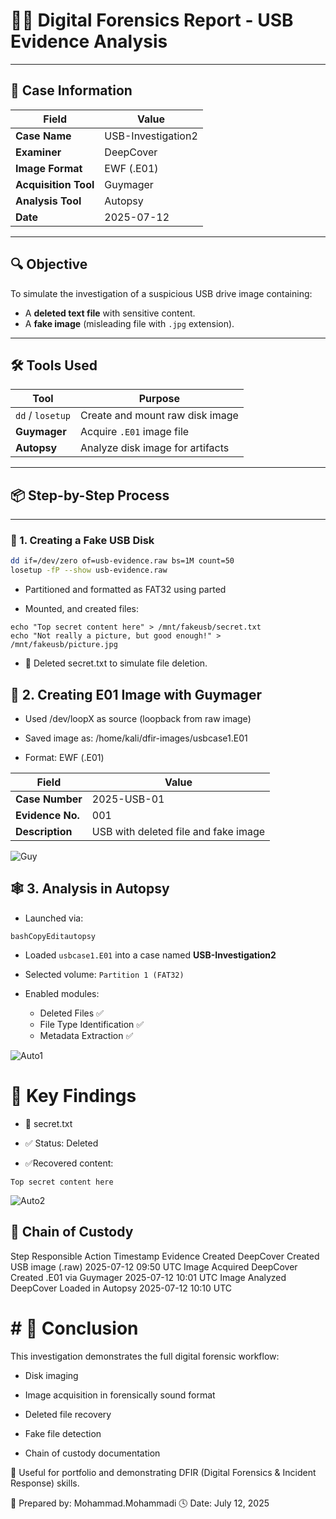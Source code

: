 # 🕵️‍♂️ Digital Forensics Report - USB Evidence Analysis

---

## 📁 Case Information

| Field              | Value                          |
|--------------------|-------------------------------|
| **Case Name**      | USB-Investigation2             |
| **Examiner**       | DeepCover                      |
| **Image Format**   | EWF (.E01)                     |
| **Acquisition Tool** | Guymager                   |
| **Analysis Tool**  | Autopsy                        |
| **Date**           | 2025-07-12                     |

---

## 🔍 Objective

To simulate the investigation of a suspicious USB drive image containing:
- A **deleted text file** with sensitive content.
- A **fake image** (misleading file with `.jpg` extension).

---

## 🛠️ Tools Used

| Tool        | Purpose                            |
|-------------|-------------------------------------|
| `dd` / `losetup` | Create and mount raw disk image |
| **Guymager** | Acquire `.E01` image file         |
| **Autopsy**  | Analyze disk image for artifacts   |

---

## 📦 Step-by-Step Process

---

### 🧰 1. Creating a Fake USB Disk

```bash
dd if=/dev/zero of=usb-evidence.raw bs=1M count=50
losetup -fP --show usb-evidence.raw
```
* Partitioned and formatted as FAT32 using parted

* Mounted, and created files:
 ```
echo "Top secret content here" > /mnt/fakeusb/secret.txt
echo "Not really a picture, but good enough!" > /mnt/fakeusb/picture.jpg
```
* 🔴 Deleted secret.txt to simulate file deletion.
## 🧪 2. Creating E01 Image with Guymager
* Used /dev/loopX as source (loopback from raw image)

* Saved image as: /home/kali/dfir-images/usbcase1.E01

* Format: EWF (.E01)

| Field            | Value                                |
| ---------------- | ------------------------------------ |
| **Case Number**  | 2025-USB-01                          |
| **Evidence No.** | 001                                  |
| **Description**  | USB with deleted file and fake image |

![Guy](file:///C:/Users/moham/OneDrive/Desktop/Guy.png)

## 🕸️ 3. Analysis in Autopsy

* Launched via:

```
bashCopyEditautopsy
```

* Loaded `usbcase1.E01` into a case named **USB-Investigation2**
* Selected volume: `Partition 1 (FAT32)`
* Enabled modules:

    * Deleted Files ✅
    * File Type Identification ✅
    * Metadata Extraction ✅
    
![Auto1](file:///C:/Users/moham/OneDrive/Desktop/Auto1.png)

# 🔎 Key Findings
* 📄 secret.txt
* ✅ Status: Deleted

* ✅Recovered content:
```
Top secret content here
```
![Auto2](file:///C:/Users/moham/OneDrive/Desktop/Auto2.png)
## 🔗 Chain of Custody
Step	Responsible	Action	Timestamp
Evidence Created	DeepCover	Created USB image (.raw)	2025-07-12 09:50 UTC
Image Acquired	DeepCover	Created .E01 via Guymager	2025-07-12 10:01 UTC
Image Analyzed	DeepCover	Loaded in Autopsy	2025-07-12 10:10 UTC

# # 📌 Conclusion
This investigation demonstrates the full digital forensic workflow:

* Disk imaging

* Image acquisition in forensically sound format

* Deleted file recovery

* Fake file detection

* Chain of custody documentation

🧠 Useful for portfolio and demonstrating DFIR (Digital Forensics & Incident Response) skills.



🔐 Prepared by: Mohammad.Mohammadi
🕓 Date: July 12, 2025